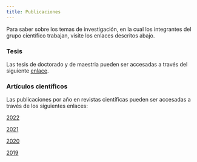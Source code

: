 ```yaml
---
title: Publicaciones
---
```


Para saber sobre los temas de investigación, en la cual los integrantes del grupo científico trabajan, visite los enlaces descritos abajo.

### **Tesis**

Las tesis de doctorado y de maestria pueden ser accesadas a través del siguiente [enlace](./publicaciones/tesis.md).

### **Artículos científicos**

Las publicaciones por año en revistas científicas pueden ser accesadas a través de los siguientes enlaces:

[2022](./publicaciones/pub_2022.md)

[2021](./publicaciones/pub_2021.md)

[2020](./publicaciones/pub_2020.md)

[2019](./publicaciones/pub_2019.md)